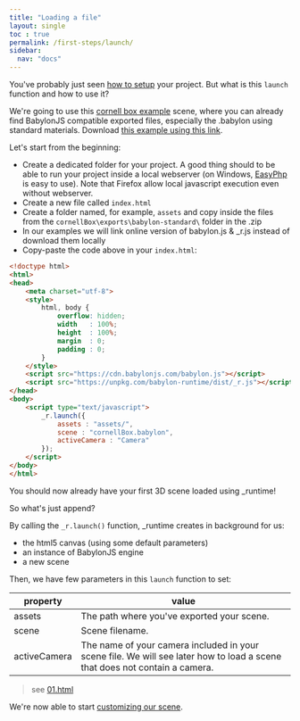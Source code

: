 ```yaml
---
title: "Loading a file"
layout: single
toc : true
permalink: /first-steps/launch/
sidebar:
  nav: "docs"  
---
```


You've probably just seen [how to setup](../../#launch) your project. But what is this `launch` function and how to use it?

We're going to use this [cornell box example](https://github.com/babylon-runtime/_r.assets/tree/master/cornellBox) scene, where you can already find BabylonJS compatible exported files, especially the .babylon using standard materials. Download [this example using this link](https://github.com/babylon-runtime/_r.assets/releases/download/v1.0/cornellBox.zip).

Let's start from the beginning:
- Create a dedicated folder for your project. A good thing should to be able to run your project inside a local webserver (on Windows, [EasyPhp](https://www.easyphp.org/) is easy to use). Note that Firefox allow local javascript execution even without webserver.
- Create a new file called `index.html`
- Create a folder named, for example, `assets` and copy inside the files from the `cornellBox\exports\babylon-standard\` folder in the .zip
- In our examples we will link online version of babylon.js & \_r.js instead of download them locally
- Copy-paste the code above in your `index.html`:

```html
<!doctype html>
<html>
<head>
    <meta charset="utf-8">
    <style>
        html, body {
            overflow: hidden;
            width   : 100%;
            height  : 100%;
            margin  : 0;
            padding : 0;
        }
    </style>
    <script src="https://cdn.babylonjs.com/babylon.js"></script>
    <script src="https://unpkg.com/babylon-runtime/dist/_r.js"></script>
</head>
<body>
    <script type="text/javascript">
        _r.launch({
            assets : "assets/",
            scene : "cornellBox.babylon",
            activeCamera : "Camera"
        });
    </script>
</body>
</html>
```

You should now already have your first 3D scene loaded using \_runtime!

So what's just append?

By calling the `_r.launch()` function, \_runtime creates in background for us:

- the html5 canvas (using some default parameters)
- an instance of BabylonJS engine
- a new scene

Then, we have few parameters in this `launch` function to set:

| property | value |
| --- | --- |
| assets | The path where you've exported your scene. |
| scene | Scene filename. |
| activeCamera | The name of your camera included in your scene file. We will see later how to load a scene that does not contain a camera. |

> see [01.html](https://github.com/babylon-runtime/_r.assets/blob/master/babylon-runtime.github.io/examples/first-steps/launch/01.html)

We're now able to start [customizing our scene](../patching).